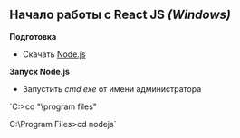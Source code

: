 ## Начало работы с React JS *(Windows)*
**Подготовка**
* Скачать [Node.js](https://nodejs.org/en/) 

**Запуск Node.js**
* Запустить *cmd.exe* от имени администратора 
 
`C:\>cd "\program files"

C:\Program Files>cd nodejs`
